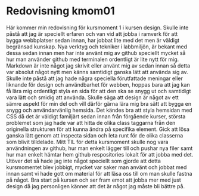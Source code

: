 ---
---
Redovisning kmom01
=========================

Här kommer min redovisning för kursmoment 1 i kursen design. Skulle inte påstå att jag är speciellt erfaren och van
vid att jobba i ramverk för att bygga webbplatser sedan innan, har jobbat lite med det men är väldigt begränsad kunskap.
Nya verktyg och tekniker i labbmiljön, är bekant med dessa sedan innan men har inte använt mig av github speciellt mycket
så hur man använder github med terminalen ordentligt är lite nytt för mig. Markdown är inte något jag skrivit eller använt
mig av sedan innan så detta var absolut något nytt men känns samtidigt ganska lätt att använda sig av. Skulle inte påstå
att jag hade några speciella förutfattade meningar eller liknande för design och användbarhet för webben, hoppas bara
att jag kan få lära mig ordentligt styla en sida för att den ska se snygg ut och samtidigt vara lätt och smidig att använda.
Skulle säga att design är något av ett sämre aspekt för min del och vill därför gärna lära mig bra sätt att bygga en
snygg och användarvänlig hemsida. Det kändes bra att styla hemsidan med CSS då det är väldigt familjärt sedan innan från
förgående kurser, största problemet som jag hade var att hitta de olika class taggarna från den originella strukturen
för att kunna ändra på specifika element. Gick att lösa ganska lätt genom att inspecta sidan och leta runt för de olika
classerna som blivit tilldelade. Mitt TIL för detta kursmoment skulle nog vara användningen av github, hur man enkelt
lägger till och pushar nya filer samt hur man enkelt hämtar hem github respositories lokalt för att jobba med det.
Utöver det så hade jag inte något speciellt som gjorde att detta kursmomentet blev jobbigt, mycket var saker man använt
och jobbat med innan samt vi hade gott om material för att läsa oss till om man skulle fastna på något. Bra start på
kursen och ser fram emot att jobba mer med just design då jag personligen känner att det är något jag måste bli bättre
på.
